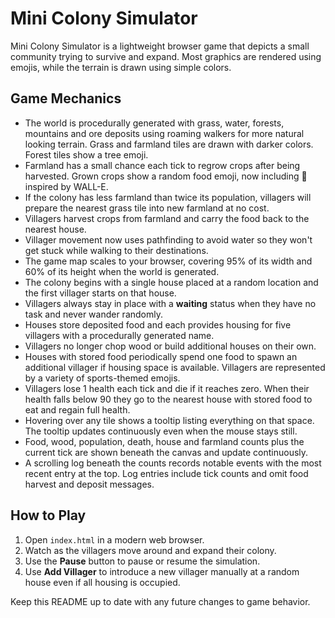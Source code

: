 # Mini Colony Simulator

Mini Colony Simulator is a lightweight browser game that depicts a small community trying to survive and expand. Most graphics are rendered using emojis, while the terrain is drawn using simple colors.

## Game Mechanics

- The world is procedurally generated with grass, water, forests, mountains and ore deposits using roaming walkers for more natural looking terrain. Grass and farmland tiles are drawn with darker colors. Forest tiles show a tree emoji.
- Farmland has a small chance each tick to regrow crops after being harvested. Grown crops show a random food emoji, now including 🍕 inspired by WALL-E.
- If the colony has less farmland than twice its population, villagers will prepare the nearest grass tile into new farmland at no cost.
- Villagers harvest crops from farmland and carry the food back to the nearest house.
- Villager movement now uses pathfinding to avoid water so they won't get stuck while walking to their destinations.
- The game map scales to your browser, covering 95% of its width and 60% of its height when the world is generated.
- The colony begins with a single house placed at a random location and the first villager starts on that house.
- Villagers always stay in place with a **waiting** status when they have no task and never wander randomly.
- Houses store deposited food and each provides housing for five villagers with a procedurally generated name.
- Villagers no longer chop wood or build additional houses on their own.
- Houses with stored food periodically spend one food to spawn an additional villager if housing space is available. Villagers are represented by a variety of sports-themed emojis.
- Villagers lose 1 health each tick and die if it reaches zero. When their health falls below 90 they go to the nearest house with stored food to eat and regain full health.
- Hovering over any tile shows a tooltip listing everything on that space. The
  tooltip updates continuously even when the mouse stays still.
- Food, wood, population, death, house and farmland counts plus the current tick are shown beneath the canvas and update continuously.
- A scrolling log beneath the counts records notable events with the most recent entry at the top. Log entries include tick counts and omit food harvest and deposit messages.

## How to Play

1. Open `index.html` in a modern web browser.
2. Watch as the villagers move around and expand their colony.
3. Use the **Pause** button to pause or resume the simulation.
4. Use **Add Villager** to introduce a new villager manually at a random house even if all housing is occupied.

Keep this README up to date with any future changes to game behavior.
